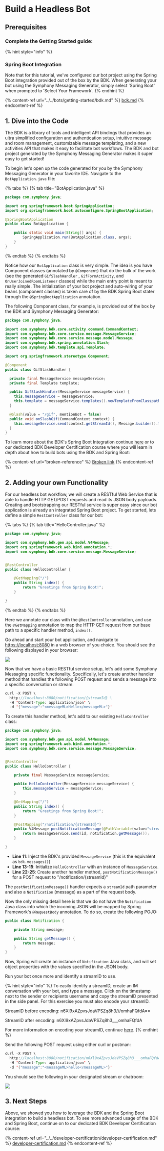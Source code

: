 # Build a Headless Bot

## Prerequisites

### Complete the Getting Started guide:

{% hint style="info" %}
### Spring Boot Integration

Note that for this tutorial, we've configured our bot project using the Spring Boot integration provided out of the box by the BDK.  When generating your bot using the Symphony Messaging Generator, simply select 'Spring Boot' when prompted to 'Select Your Framework'.
{% endhint %}

{% content-ref url="../../bots/getting-started/bdk.md" %}
[bdk.md](../../bots/getting-started/bdk.md)
{% endcontent-ref %}

## 1. Dive into the Code

The BDK is a library of tools and intelligent API bindings that provides an ultra simplified configuration and authentication setup, intuitive message and room management, customizable message templating, and a new activities API that makes it easy to facilitate bot workflows. The BDK and bot project generated by the Symphony Messaging Generator makes it super easy to get started! &#x20;

To begin let's open up the code generated for you by the Symphony Messaging Generator in your favorite IDE.  Navigate to the `BotApplication.java` file:&#x20;

{% tabs %}
{% tab title="BotApplication.java" %}
```java
package com.symphony.java;

import org.springframework.boot.SpringApplication;
import org.springframework.boot.autoconfigure.SpringBootApplication;

@SpringBootApplication
public class BotApplication {

    public static void main(String[] args) {
        SpringApplication.run(BotApplication.class, args);
    }
}
```
{% endtab %}
{% endtabs %}

Notice how our `BotApplication` class is very simple.  The idea is you have Component classes (annotated by `@Component`) that do the bulk of the work (see the generated `GifSlashHandler` , `GifFormActivity`, and `OnUserJoinedRoomListener` classes) while the main entry point is meant to really simple.  The initialization of your bot project and auto-wiring of your beans (component classes) is taken care of by the BDK Spring Boot stater through the `@SpringBootApplication` annotation.

The following Component class, for example, is provided out of the box by the BDK and Symphony Messaging Generator:

```java
package com.symphony.java;

import com.symphony.bdk.core.activity.command.CommandContext;
import com.symphony.bdk.core.service.message.MessageService;
import com.symphony.bdk.core.service.message.model.Message;
import com.symphony.bdk.spring.annotation.Slash;
import com.symphony.bdk.template.api.Template;

import org.springframework.stereotype.Component;

@Component
public class GifSlashHandler {

  private final MessageService messageService;
  private final Template template;

  public GifSlashHandler(MessageService messageService) {
    this.messageService = messageService;
    this.template = messageService.templates().newTemplateFromClasspath("/templates/gif.ftl");
  }

  @Slash(value = "/gif", mentionBot = false)
  public void onSlashGif(CommandContext context) {
    this.messageService.send(context.getStreamId(), Message.builder().template(this.template).build());
  }
}
```

To learn more about the BDK's Spring Boot Integration continue [here](./#springboot-integration) or to our dedicated BDK Developer Certification course where you will learn in depth about how to build bots using the BDK and Spring Boot:

{% content-ref url="broken-reference" %}
[Broken link](broken-reference)
{% endcontent-ref %}

## 2.  Adding your own Functionality

For our headless bot workflow, we will create a RESTful Web Service that is able to handle HTTP GET/POST requests and read its JSON body payloads. Creating and bootstrapping our RESTful service is super easy since our bot application is already an integrated Spring Boot project.  To get started, lets define a simple `RestController` class for our bot:

{% tabs %}
{% tab title="HelloController.java" %}
```java
package com.symphony.java;

import com.symphony.bdk.gen.api.model.V4Message;
import org.springframework.web.bind.annotation.*;
import com.symphony.bdk.core.service.message.MessageService;


@RestController
public class HelloController {

    @GetMapping("/")
    public String index() {
        return "Greetings from Spring Boot!";
    }

}
```
{% endtab %}
{% endtabs %}

Here we annotate our class with the `@RestController`annotation, and use the `@GetMapping` annotation to map the HTTP GET request from our base path to a specific handler method, `index()`.

Go ahead and start your bot application, and navigate to [https://localhost:8080](https://localhost:8080) in a web browser of you choice.  You should see the following displayed in your browser:

![](<../../.gitbook/assets/Screen Shot 2020-12-14 at 2.43.33 PM.png>)

Now that we have a basic RESTful service setup, let's add some Symphony Messaging specific functionality.  Specifically, let's create another handler method that handles the following POST request and sends a message into a specific conversation or stream:

```java
curl -X POST \
  http://localhost:8080/notification/{streamId} \
  -H 'Content-Type: application/json' \
  -d '{"message":"<messageML>Hello</messageML>"}'

```

&#x20; To create this handler method, let's add to our existing `HelloController` class:

```java
package com.symphony.java;

import com.symphony.bdk.gen.api.model.V4Message;
import org.springframework.web.bind.annotation.*;
import com.symphony.bdk.core.service.message.MessageService;


@RestController
public class HelloController {

    private final MessageService messageService;

    public HelloController(MessageService messageService) {
        this.messageService = messageService;
    }

    @GetMapping("/")
    public String index() {
        return "Greetings from Spring Boot!";
    }

    @PostMapping("/notification/{streamId}")
    public V4Message postNotificationMessage(@PathVariable(value="streamId") String id, @RequestBody Notification notification){
        return messageService.send(id, notification.getMessage());
    }

}

```

* **Line 11**: Inject the BDK's provided `MessageService` (this is the equivalent as `bdk.messages()`)
* **Line 13-15**: Initialize `HelloController` with an instance of `MessageService`.&#x20;
* **Line 22-25**: Create another handler method, `postNotificationMessage()` for a POST request to "/notification/{streamId}"

The `postNotificationMessage()` handler expects a `streamId` path parameter and also a `Notification` (message)  as a part of the request body. &#x20;

Now the only missing detail here is that we do not have the `Notification` Java class into which the incoming JSON will be mapped by Spring Framework's `@RequestBody` annotation. To do so, create the following POJO:

```java
public class Notification {

    private String message;

    public String getMessage() {
        return message;
    }
}
```

Now, Spring will create an instance of `Notification` Java class, and will set object properties with the values specified in the JSON body. &#x20;

Run your bot once more and identify a streamID to use. &#x20;

{% hint style="info" %}
To easily identify a streamID, create an IM conversation with your bot, and type a message.  Click on the timestamp next to the sender or recipients username and copy the streamID presented in the side panel.  For this exercise you must also encode your streamID. &#x20;

StreamID before encoding: n6Xl9xAZpvsJdaVPSZq8h3///omhaFQfdA==

StreamID after encoding: n6Xl9xAZpvsJdaVPSZq8h3\_\_\_omhaFQfdA

For more information on encoding your streamID, continue [here](../../bots/messages/overview-of-messageml/#message-identifiers).
{% endhint %}

Send the following POST request using either curl or postman:

```java
curl -X POST \
  http://localhost:8080/notification/n6Xl9xAZpvsJdaVPSZq8h3___omhaFQfdA \
  -H 'Content-Type: application/json' \
  -d '{"message":"<messageML>hello</messageML>"}'

```

You should see the following in your designated stream or chatroom:

![](<../../.gitbook/assets/Screen Shot 2020-12-14 at 3.35.31 PM.png>)

## 3.  Next Steps

Above, we showed you how to leverage the BDK and the Spring Boot integration to build a headless bot.  To see more advanced usage of the BDK and Spring Boot, continue on to our dedicated BDK Developer Certification course:

{% content-ref url="../../developer-certification/developer-certification.md" %}
[developer-certification.md](../../developer-certification/developer-certification.md)
{% endcontent-ref %}

